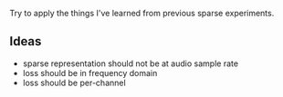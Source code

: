 Try to apply the things I've learned from previous sparse experiments.


## Ideas
- sparse representation should not be at audio sample rate
- loss should be in frequency domain
- loss should be per-channel
 